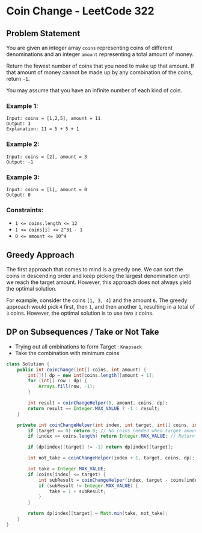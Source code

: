 # Coin Change - LeetCode 322

## Problem Statement
You are given an integer array `coins` representing coins of different denominations and an integer `amount` representing a total amount of money. 

Return the fewest number of coins that you need to make up that amount. If that amount of money cannot be made up by any combination of the coins, return `-1`. 

You may assume that you have an infinite number of each kind of coin.

### Example 1:
```
Input: coins = [1,2,5], amount = 11
Output: 3
Explanation: 11 = 5 + 5 + 1
```

### Example 2:
```
Input: coins = [2], amount = 3
Output: -1
```

### Example 3:
```
Input: coins = [1], amount = 0
Output: 0
```

### Constraints:
- `1 <= coins.length <= 12`
- `1 <= coins[i] <= 2^31 - 1`
- `0 <= amount <= 10^4`


## Greedy Approach
The first approach that comes to mind is a greedy one. We can sort the coins in descending order and keep picking the largest denomination until we reach the target amount. However, this approach does not always yield the optimal solution.

For example, consider the coins `[1, 3, 4]` and the amount `6`. The greedy approach would pick `4` first, then `1`, and then another `1`, resulting in a total of `3` coins. However, the optimal solution is to use two `3` coins.

## DP on Subsequences / Take or Not Take
- Trying out all cmbinations to form Target : `Knapsack`
- Take the combination with minimum coins

```java
class Solution {
    public int coinChange(int[] coins, int amount) {
        int[][] dp = new int[coins.length][amount + 1];
        for (int[] row : dp) {
            Arrays.fill(row, -1);
        }

        int result = coinChangeHelper(0, amount, coins, dp);
        return result == Integer.MAX_VALUE ? -1 : result;
    }

    private int coinChangeHelper(int index, int target, int[] coins, int[][] dp) {
        if (target == 0) return 0; // No coins needed when target amount is reached
        if (index == coins.length) return Integer.MAX_VALUE; // Return MAX_VALUE to signal no valid solution from this path

        if (dp[index][target] != -1) return dp[index][target];

        int not_take = coinChangeHelper(index + 1, target, coins, dp);

        int take = Integer.MAX_VALUE;
        if (coins[index] <= target) {
            int subResult = coinChangeHelper(index, target - coins[index], coins, dp);
            if (subResult != Integer.MAX_VALUE) {
                take = 1 + subResult;
            }
        }

        return dp[index][target] = Math.min(take, not_take);
    }
}
```